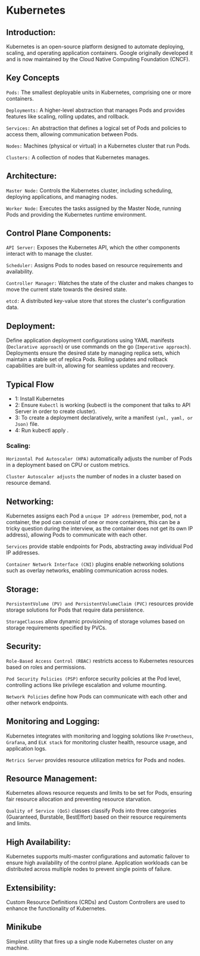 # Kubernetes

## Introduction:
Kubernetes is an open-source platform designed to automate deploying, scaling, and operating application containers.
Google originally developed it and is now maintained by the Cloud Native Computing Foundation (CNCF).

## Key Concepts
`Pods:` The smallest deployable units in Kubernetes, comprising one or more containers.

`Deployments:` A higher-level abstraction that manages Pods and provides features like scaling, rolling updates, and rollback.

`Services:` An abstraction that defines a logical set of Pods and policies to access them, allowing communication between Pods.

`Nodes:` Machines (physical or virtual) in a Kubernetes cluster that run Pods.

`Clusters:` A collection of nodes that Kubernetes manages.

## Architecture:
`Master Node:` Controls the Kubernetes cluster, including scheduling, deploying applications, and managing nodes.

`Worker Node:` Executes the tasks assigned by the Master Node, running Pods and providing the Kubernetes runtime environment.

## Control Plane Components:
`API Server:` Exposes the Kubernetes API, which the other components interact with to manage the cluster.

`Scheduler:` Assigns Pods to nodes based on resource requirements and availability.

`Controller Manager:` Watches the state of the cluster and makes changes to move the current state towards the desired state.

`etcd:` A distributed key-value store that stores the cluster's configuration data.

## Deployment:
Define application deployment configurations using YAML manifests (`Declarative approach`) or use commands on the go (`Imperative approach`).
Deployments ensure the desired state by managing replica sets, which maintain a stable set of replica Pods.
Rolling updates and rollback capabilities are built-in, allowing for seamless updates and recovery.

## Typical Flow
- 1: Install Kubernetes
- 2: Ensure `Kubectl` is working (kubectl is the component that talks to API Server in order to create cluster).
- 3: To create a deployment declaratively, write a manifest `(yml, yaml, or Json)` file.
- 4: Run kubectl apply <manifestfilename>.

### Scaling:
`Horizontal Pod Autoscaler (HPA)` automatically adjusts the number of Pods in a deployment based on CPU or custom metrics.

`Cluster Autoscaler adjusts` the number of nodes in a cluster based on resource demand.

## Networking:
Kubernetes assigns each Pod a `unique IP address` (remember, pod, not a container, the pod can consist of one or more containers, this can be a tricky question during the interview, as the container does not get its own IP address), allowing Pods to communicate with each other.

`Services` provide stable endpoints for Pods, abstracting away individual Pod IP addresses.

`Container Network Interface (CNI)` plugins enable networking solutions such as overlay networks, enabling communication across nodes.

## Storage:
`PersistentVolume (PV) and PersistentVolumeClaim (PVC)` resources provide storage solutions for Pods that require data persistence.

`StorageClasses` allow dynamic provisioning of storage volumes based on storage requirements specified by PVCs.

## Security:
`Role-Based Access Control (RBAC)` restricts access to Kubernetes resources based on roles and permissions.

`Pod Security Policies (PSP)` enforce security policies at the Pod level, controlling actions like privilege escalation and volume mounting.

`Network Policies` define how Pods can communicate with each other and other network endpoints.

## Monitoring and Logging:
Kubernetes integrates with monitoring and logging solutions like `Prometheus`, `Grafana`, and `ELK stack` for monitoring cluster health, resource usage, and application logs.

`Metrics Server` provides resource utilization metrics for Pods and nodes.

## Resource Management:
Kubernetes allows resource requests and limits to be set for Pods, ensuring fair resource allocation and preventing resource starvation.

`Quality of Service (QoS)` classes classify Pods into three categories (Guaranteed, Burstable, BestEffort) based on their resource requirements and limits.

## High Availability:
Kubernetes supports multi-master configurations and automatic failover to ensure high availability of the control plane.
Application workloads can be distributed across multiple nodes to prevent single points of failure.

## Extensibility:
Custom Resource Definitions (CRDs) and Custom Controllers are used to enhance the functionality of Kubernetes.

## Minikube
Simplest utility that fires up a single node Kubernetes cluster on any machine.
